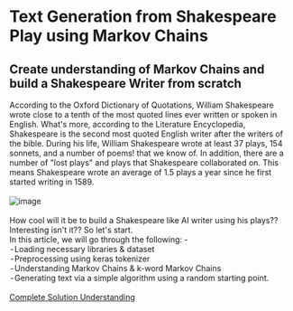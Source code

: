 # Text Generation from Shakespeare Play using Markov Chains
## Create understanding of Markov Chains and build a Shakespeare Writer from scratch

According to the Oxford Dictionary of Quotations, William Shakespeare wrote close to a tenth of the most quoted lines ever written or spoken in English. What's more, according to the Literature Encyclopedia, Shakespeare is the second most quoted English writer after the writers of the bible. During his life, William Shakespeare wrote at least 37 plays, 154 sonnets, and a number of poems! that we know of. In addition, there are a number of "lost plays" and plays that Shakespeare collaborated on. This means Shakespeare wrote an average of 1.5 plays a year since he first started writing in 1589. 
<br />
<br />
![image](https://user-images.githubusercontent.com/48447990/199235549-31b95577-556c-46f4-98e2-f879b0250625.png)
<br />
<br />
How cool will it be to build a Shakespeare like AI writer using his plays?? Interesting isn't it?? So let's start. <br />
In this article, we will go through the following: -<br />
 - Loading necessary libraries & dataset<br />
 - Preprocessing using keras tokenizer<br />
 - Understanding Markov Chains & k-word Markov Chains<br />
 - Generating text via a simple algorithm using a random starting point.<br />
<br />
[Complete Solution Understanding](https://medium.com/@pushpendrasinghcod/text-generation-from-shakespeare-play-using-markov-chains-eee5bfcbb7a0)
